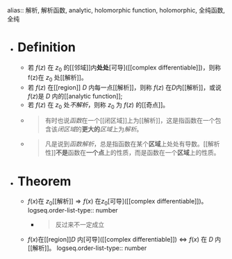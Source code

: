 alias:: 解析, 解析函数, analytic, holomorphic function, holomorphic, 全纯函数, 全纯

- # Definition
	- 若 $f(z)$ 在 $z_0$ 的[[邻域]]内**处处**[可导]([[complex differentiable]])，则称f(z)在 $z_{0}$ 处[[解析]]。
	- 若 $f(z)$ 在[[region]] $D$ 内每一点[[解析]]，则称 $f(z)$ 在$D$内[[解析]]，或说$f(z)$是 $D$ 内的[[analytic function]];
	- 若 $f(z)$ 在 $z_0$ 处*不解析*，则称 $z_{0}$ 为 $f(z)$ 的[[奇点]]。
	- >有时也说*函数*在一个[[闭区域]]上为[[解析]]，这是指函数在一个包含该*闭区域*的**更大的***区域*上为*解析*。
	- >凡是说到*函数解析*，总是指函数在某个**区域**上处处有导数。[[解析性]]**不是**函数在**一个点**上的性质，而是函数在一个**区域**上的性质。
- # Theorem
	- $f(x)$在 $z_0$[[解析]]$\Longrightarrow f(x)$ 在$z_0$[可导]([[complex differentiable]])。
	  logseq.order-list-type:: number
		- > 反过来不一定成立
	- $f(x)$在[[region]]$D$ 内[可导]([[complex differentiable]])$\Longleftrightarrow f(x)$ 在 $D$ 内[[解析]]。
	  logseq.order-list-type:: number